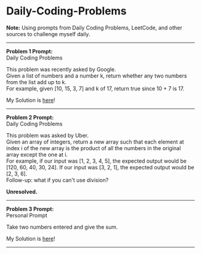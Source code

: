 # Daily-Coding-Problems

<b>Note:</b> Using prompts from Daily Coding Problems, LeetCode, and other sources to challenge myself daily. <br>

<hr class="solid">

**Problem 1 Prompt:** <br>
Daily Coding Problems <br>

This problem was recently asked by Google. <br>
Given a list of numbers and a number k, return whether any two numbers from the list add up to k. <br>
For example, given [10, 15, 3, 7] and k of 17, return true since 10 + 7 is 17.

My Solution is <a href="https://github.com/jaegerkyra/Daily-Coding-Problems/tree/master/Daily%20Coding%20Problems/Problem_001">here</a>!
<hr class="solid">

**Problem 2 Prompt:** <br>
Daily Coding Problems <br>

This problem was asked by Uber.<br>
Given an array of integers, return a new array such that each element at index i of the new array is the product of all the numbers in the original array except the one at i. <br>
For example, if our input was [1, 2, 3, 4, 5], the expected output would be [120, 60, 40, 30, 24]. If our input was [3, 2, 1], the expected output would be [2, 3, 6]. <br>
Follow-up: what if you can't use division? <br>

<b>Unresolved.</b>

<hr class="solid">

**Problem 3 Prompt:** <br>
Personal Prompt <br>

Take two numbers entered and give the sum.

My Solution is <a href="https://github.com/jaegerkyra/Daily-Coding-Problems/tree/master/Daily%20Coding%20Problems/Problem_003">here</a>!
<hr class="solid">


